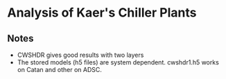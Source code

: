 # Analysis of Kaer's Chiller Plants

## Notes

- CWSHDR gives good results with two layers
- The stored models (h5 files) are system dependent. 
    cwshdr1.h5 works on Catan and other on ADSC.
